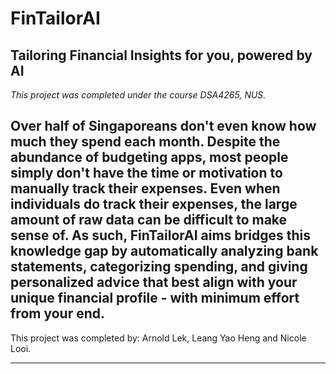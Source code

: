 # FinTailorAI
Tailoring Financial Insights for you, powered by AI
-------
_This project was completed under the course DSA4265, NUS._

Over half of Singaporeans don't even know how much they spend each month. Despite the abundance of budgeting apps, most people simply don't have the time or motivation to manually track their expenses. Even when individuals do track their expenses, the large amount of raw data can be difficult to make sense of. As such, FinTailorAI aims bridges this knowledge gap by **automatically analyzing bank statements**, **categorizing spending**, and **giving personalized advice** that best align with your unique financial profile - with minimum effort from your end.
-----

This project was completed by: Arnold Lek, Leang Yao Heng and Nicole Looi. 

-----
